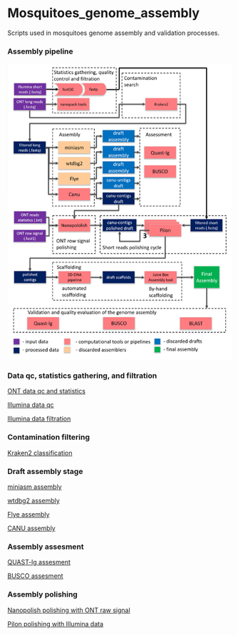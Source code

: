 # Mosquitoes_genome_assembly
Scripts used in mosquitoes genome assembly and validation processes.
### Assembly pipeline
![](pipeline.png)

### Data qc, statistics gathering, and filtration
[ONT data qc and statistics](/data_stats_qc_filtration/ONT_long_reads/qc_and_statistics.md)

[Illumina data qc](/data_stats_qc_filtration/Illumina_data/qc.md)

[Illumina data filtration](/data_stats_qc_filtration/Illumina_data/filtration.md)
### Contamination filtering

[Kraken2 classification](/contamination_search/kraken2.md)
### Draft assembly stage
[miniasm assembly](/draft_assembly/miniasm.md)

[wtdbg2 assembly](/draft_assembly/wtdbg2.md)

[Flye assembly](/draft_assembly/flye.md)

[CANU assembly](/draft_assembly/canu.md)
### Assembly assesment
[QUAST-lg assesment](/assembly_assesment/quast.md)

[BUSCO assesment](/assembly_assesment/busco.md)

### Assembly polishing

[Nanopolish polishing with ONT raw signal](/polishing/nanopolish.md)

[Pilon polishing with Illumina data](/draft_assembly/canu.md)

